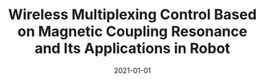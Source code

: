 ---
title: "Wireless Multiplexing Control Based on Magnetic Coupling Resonance and Its Applications in Robot"
collection: publications
category: manuscripts
permalink: /publication/2021-01-01-wireless-multiplexing
excerpt: 'This paper presents a wireless multiplexing control system based on magnetic coupling resonance, designed for robotic applications, enabling efficient power and signal transmission.'
date: 2021-01-01
venue: 'Journal of Mechanical and Robotics-Transactions of the ASME'
paperurl: 'https://wang5056.github.io/files/Wang et al. - 2021 - Wireless Multiplexing Control Based on Magnetic Coupling Resonance and Its Applications in Robot.pdf'
bibtexurl: 'https://wang5056.github.io/files/WangWireless.bib'
citation: 'Wang, Jue and Chen, Genliang and Zhang, Zhuang and Suo, Jiaqi and Wang, Hao. (2021). "Wireless Multiplexing Control Based on Magnetic Coupling Resonance and Its Applications in Robot." <i>Journal of Mechanical and Robotics-Transactions of the ASME</i>, 13, 1-15.'
---